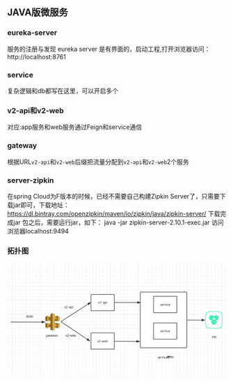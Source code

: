 ## JAVA版微服务

### eureka-server
服务的注册与发现
eureka server 是有界面的，启动工程,打开浏览器访问： http://localhost:8761

### service
复杂逻辑和db都写在这里，可以开启多个

### v2-api和v2-web
对应:app服务和web服务通过Feign和service通信

### gateway
根据URL`v2-api`和`v2-web`后缀把流量分配到`v2-api`和`v2-web`2个服务

### server-zipkin
在spring Cloud为F版本的时候，已经不需要自己构建Zipkin Server了，只需要下载jar即可，下载地址：
https://dl.bintray.com/openzipkin/maven/io/zipkin/java/zipkin-server/
下载完成jar 包之后，需要运行jar，如下：
java -jar zipkin-server-2.10.1-exec.jar
访问浏览器localhost:9494

### 拓扑图

![拓扑图](.\拓扑图.png)
